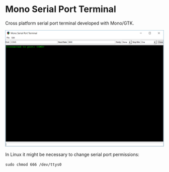 # Mono Serial Port Terminal

Cross platform serial port terminal developed with Mono/GTK.

![Main Screen](https://raw.githubusercontent.com/bjaraujo/MonoSerial/master/trunk/ScreenShots/ss01.png) 

In Linux it might be necessary to change serial port permissions:

 `sudo chmod 666 /dev/ttys0`

